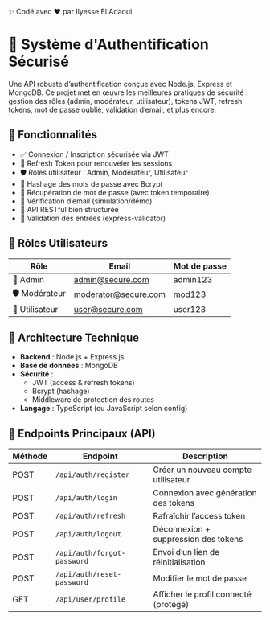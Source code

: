 
✨ Codé avec ❤️ par Ilyesse El Adaoui





# 🔐 Système d'Authentification Sécurisé

Une API robuste d’authentification conçue avec Node.js, Express et MongoDB. Ce projet met en œuvre les meilleures pratiques de sécurité : gestion des rôles (admin, modérateur, utilisateur), tokens JWT, refresh tokens, mot de passe oublié, validation d’email, et plus encore.

## 🧩 Fonctionnalités

- ✅ Connexion / Inscription sécurisée via JWT
- 🔄 Refresh Token pour renouveler les sessions
- 🛡️ Rôles utilisateur : Admin, Modérateur, Utilisateur
- 🔐 Hashage des mots de passe avec Bcrypt
- 📧 Récupération de mot de passe (avec token temporaire)
- 🧪 Vérification d’email (simulation/démo)
- 🧱 API RESTful bien structurée
- 🧼 Validation des entrées (express-validator)

## 👥 Rôles Utilisateurs

| Rôle        | Email                     | Mot de passe |
|-------------|---------------------------|--------------|
| 👑 Admin     | admin@secure.com          | admin123     |
| 🛡️ Modérateur | moderator@secure.com       | mod123       |
| 👤 Utilisateur | user@secure.com            | user123      |

## 🧠 Architecture Technique

- **Backend** : Node.js + Express.js
- **Base de données** : MongoDB
- **Sécurité** :
  - JWT (access & refresh tokens)
  - Bcrypt (hashage)
  - Middleware de protection des routes
- **Langage** : TypeScript (ou JavaScript selon config)

## 🔌 Endpoints Principaux (API)

| Méthode | Endpoint                 | Description                           |
|--------|--------------------------|---------------------------------------|
| POST   | `/api/auth/register`     | Créer un nouveau compte utilisateur   |
| POST   | `/api/auth/login`        | Connexion avec génération des tokens  |
| POST   | `/api/auth/refresh`      | Rafraîchir l’access token             |
| POST   | `/api/auth/logout`       | Déconnexion + suppression des tokens  |
| POST   | `/api/auth/forgot-password` | Envoi d’un lien de réinitialisation  |
| POST   | `/api/auth/reset-password`  | Modifier le mot de passe             |
| GET    | `/api/user/profile`      | Afficher le profil connecté (protégé) |
  
